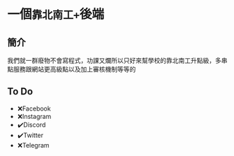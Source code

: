 # 一個`靠北南工+`後端

## 簡介

我們就一群廢物不會寫程式，功課又爛所以只好來幫學校的靠北南工升點級，多串點服務跟網站更高級點以及加上審核機制等等的

## To Do

- ❌Facebook
- ❌Instagram
- ✔️Discord
- ✔️Twitter
- ❌Telegram


